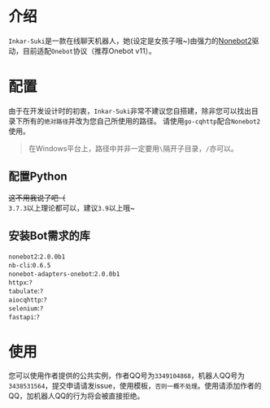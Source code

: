 # 介绍
`Inkar-Suki`是一款在线聊天机器人，她(设定是女孩子哦~)由强力的[Nonebot2](https://github.com/nonebot/nonebot2)驱动，目前适配`Onebot`协议（推荐Onebot v11）。

# 配置
由于在开发设计时的初衷，`Inkar-Suki`非常不建议您自搭建，除非您可以找出目录下所有的`绝对路径`并改为您自己所使用的路径。
请使用`go-cqhttp`配合`Nonebot2`使用。
> 在Windows平台上，路径中并非一定要用`\`隔开子目录，`/`亦可以。

## 配置Python
~~这不用我说了吧（~~    
`3.7.3`以上理论都可以，建议`3.9`以上哦~
## 安装Bot需求的库
`nonebot2`:`2.0.0b1`    
`nb-cli`:`0.6.5`    
`nonebot-adapters-onebot`:`2.0.0b1`    
`httpx`:`?`    
`tabulate`:`?`     
`aiocqhttp`:`?`     
`selenium`:`?`      
`fastapi`:`?`

# 使用
您可以使用作者提供的公共实例，作者QQ号为`3349104868`，机器人QQ号为`3438531564`，提交申请请发issue，使用模板，`否则一概不处理`。使用请添加作者的QQ，加机器人QQ的行为将会被直接拒绝。

